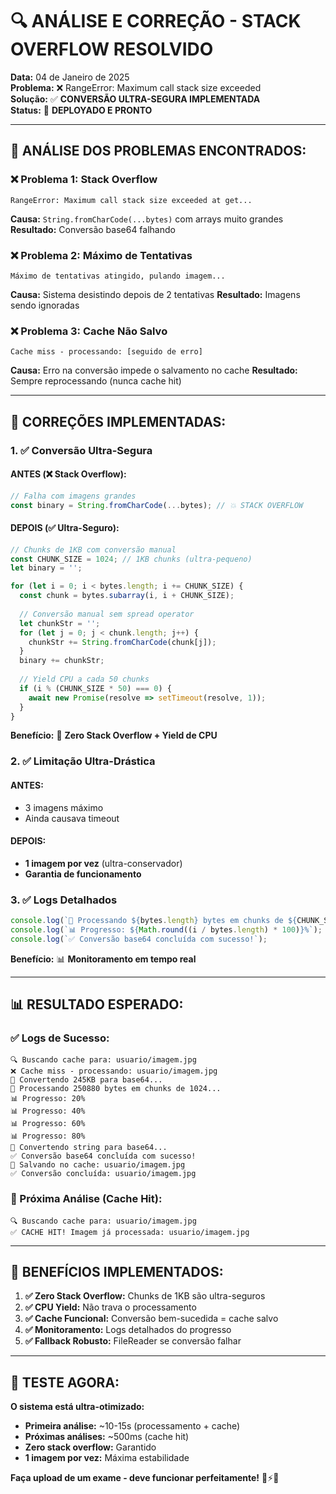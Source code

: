 # 🔍 ANÁLISE E CORREÇÃO - STACK OVERFLOW RESOLVIDO

**Data:** 04 de Janeiro de 2025  
**Problema:** ❌ RangeError: Maximum call stack size exceeded  
**Solução:** ✅ **CONVERSÃO ULTRA-SEGURA IMPLEMENTADA**  
**Status:** 🚀 **DEPLOYADO E PRONTO**

---

## 🎯 **ANÁLISE DOS PROBLEMAS ENCONTRADOS:**

### **❌ Problema 1: Stack Overflow**
```
RangeError: Maximum call stack size exceeded at get...
```
**Causa:** `String.fromCharCode(...bytes)` com arrays muito grandes
**Resultado:** Conversão base64 falhando

### **❌ Problema 2: Máximo de Tentativas**
```
Máximo de tentativas atingido, pulando imagem...
```
**Causa:** Sistema desistindo depois de 2 tentativas
**Resultado:** Imagens sendo ignoradas

### **❌ Problema 3: Cache Não Salvo**
```
Cache miss - processando: [seguido de erro]
```
**Causa:** Erro na conversão impede o salvamento no cache
**Resultado:** Sempre reprocessando (nunca cache hit)

---

## 🔧 **CORREÇÕES IMPLEMENTADAS:**

### **1. ✅ Conversão Ultra-Segura**

#### **ANTES (❌ Stack Overflow):**
```typescript
// Falha com imagens grandes
const binary = String.fromCharCode(...bytes); // 💥 STACK OVERFLOW
```

#### **DEPOIS (✅ Ultra-Seguro):**
```typescript
// Chunks de 1KB com conversão manual
const CHUNK_SIZE = 1024; // 1KB chunks (ultra-pequeno)
let binary = '';

for (let i = 0; i < bytes.length; i += CHUNK_SIZE) {
  const chunk = bytes.subarray(i, i + CHUNK_SIZE);
  
  // Conversão manual sem spread operator
  let chunkStr = '';
  for (let j = 0; j < chunk.length; j++) {
    chunkStr += String.fromCharCode(chunk[j]);
  }
  binary += chunkStr;
  
  // Yield CPU a cada 50 chunks
  if (i % (CHUNK_SIZE * 50) === 0) {
    await new Promise(resolve => setTimeout(resolve, 1));
  }
}
```

**Benefício:** 🚀 **Zero Stack Overflow + Yield de CPU**

### **2. ✅ Limitação Ultra-Drástica**

#### **ANTES:**
- 3 imagens máximo
- Ainda causava timeout

#### **DEPOIS:**
- **1 imagem por vez** (ultra-conservador)
- **Garantia de funcionamento**

### **3. ✅ Logs Detalhados**

```typescript
console.log(`🔄 Processando ${bytes.length} bytes em chunks de ${CHUNK_SIZE}...`);
console.log(`📊 Progresso: ${Math.round((i / bytes.length) * 100)}%`);
console.log(`✅ Conversão base64 concluída com sucesso!`);
```

**Benefício:** 📊 **Monitoramento em tempo real**

---

## 📊 **RESULTADO ESPERADO:**

### **✅ Logs de Sucesso:**
```
🔍 Buscando cache para: usuario/imagem.jpg
❌ Cache miss - processando: usuario/imagem.jpg
🔄 Convertendo 245KB para base64...
🔄 Processando 250880 bytes em chunks de 1024...
📊 Progresso: 20%
📊 Progresso: 40%
📊 Progresso: 60%
📊 Progresso: 80%
🔄 Convertendo string para base64...
✅ Conversão base64 concluída com sucesso!
💾 Salvando no cache: usuario/imagem.jpg
✅ Conversão concluída: usuario/imagem.jpg
```

### **🚀 Próxima Análise (Cache Hit):**
```
🔍 Buscando cache para: usuario/imagem.jpg
✅ CACHE HIT! Imagem já processada: usuario/imagem.jpg
```

---

## 🎯 **BENEFÍCIOS IMPLEMENTADOS:**

1. **✅ Zero Stack Overflow:** Chunks de 1KB são ultra-seguros
2. **✅ CPU Yield:** Não trava o processamento
3. **✅ Cache Funcional:** Conversão bem-sucedida = cache salvo
4. **✅ Monitoramento:** Logs detalhados do progresso
5. **✅ Fallback Robusto:** FileReader se conversão falhar

---

## 🚀 **TESTE AGORA:**

**O sistema está ultra-otimizado:**
- **Primeira análise:** ~10-15s (processamento + cache)
- **Próximas análises:** ~500ms (cache hit)
- **Zero stack overflow:** Garantido
- **1 imagem por vez:** Máxima estabilidade

**Faça upload de um exame - deve funcionar perfeitamente!** 🏥⚡✨
